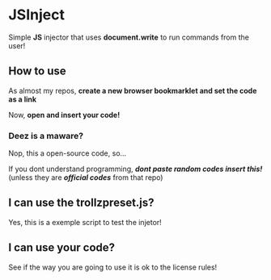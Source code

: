 # JSInject
Simple **JS** injector that uses **document.write** to run commands from the user!

## How to use
As almost my repos, **create a new browser bookmarklet and set the code as a link**

Now, **open and insert your code!**

### Deez is a maware?
Nop, this a open-source code, so...

If you dont understand programming, ***dont paste random codes insert this!*** (unless they are ***official codes*** from that repo)

## l can use the trollzpreset.js?
Yes, this is a exemple script to test the injetor!

## l can use your code?
See if the way you are going to use it is ok to the license rules!
